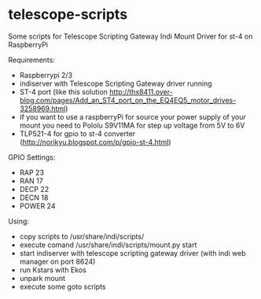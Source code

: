 # telescope-scripts
Some scripts for Telescope Scripting Gateway Indi Mount Driver for st-4 on RaspberryPi   

Requirements:
- Raspberrypi 2/3
- indiserver with Telescope Scripting Gateway driver running
- ST-4 port (like this solution http://thx8411.over-blog.com/pages/Add_an_ST4_port_on_the_EQ4EQ5_motor_drives-3258969.html) 
- if you want to use a raspberryPi for source your power supply of your mount you need to Pololu S9V11MA for step up voltage from 5V to  6V
- TLP521-4 for gpio to st-4 converter (http://norikyu.blogspot.com/p/gpio-st-4.html)

GPIO Settings:
- RAP 23
- RAN 17
- DECP 22
- DECN 18
- POWER 24

Using:
- copy scripts to /usr/share/indi/scripts/
- execute comand /usr/share/indi/scripts/mount.py start 
- start indiserver with telescope scripting gateway driver (with indi web manager on port 8624) 
- run Kstars with Ekos 
- unpark mount 
- execute some goto scripts
